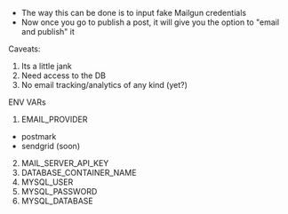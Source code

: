- The way this can be done is to input fake Mailgun credentials
- Now once you go to publish a post, it will give you the option to "email and publish" it

Caveats:
1. Its a little jank
2. Need access to the DB
3. No email tracking/analytics of any kind (yet?)

ENV VARs
1. EMAIL_PROVIDER
  - postmark
  - sendgrid (soon)
2. MAIL_SERVER_API_KEY
3. DATABASE_CONTAINER_NAME
4. MYSQL_USER
5. MYSQL_PASSWORD
6. MYSQL_DATABASE